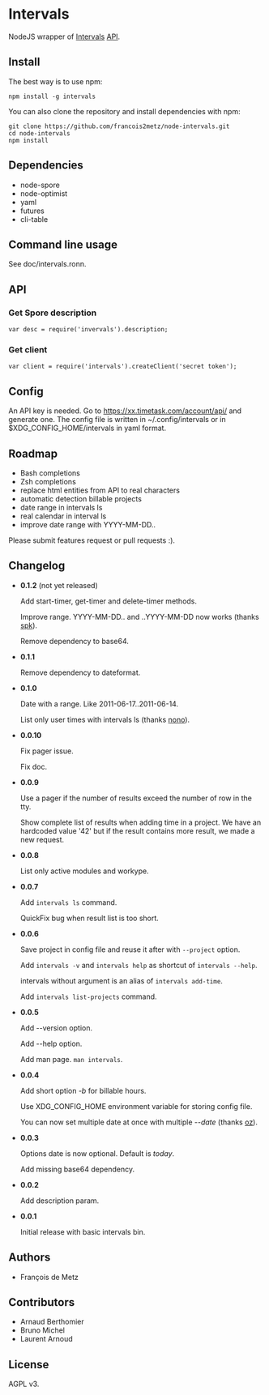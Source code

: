# Intervals

NodeJS wrapper of [Intervals](http://www.myintervals.com) [API](http://www.myintervals.com/api/).

## Install

The best way is to use npm:

    npm install -g intervals

You can also clone the repository and install dependencies with npm:

    git clone https://github.com/francois2metz/node-intervals.git
    cd node-intervals
    npm install

## Dependencies

* node-spore
* node-optimist
* yaml
* futures
* cli-table

## Command line usage

See doc/intervals.ronn.

## API

### Get Spore description

    var desc = require('invervals').description;

### Get client

    var client = require('intervals').createClient('secret token');

## Config

An API key is needed. Go to https://xx.timetask.com/account/api/ and generate one.
The config file is written in ~/.config/intervals or in $XDG_CONFIG_HOME/intervals in yaml format.

## Roadmap

* Bash completions
* Zsh completions
* replace html entities from API to real characters
* automatic detection billable projects
* date range in intervals ls
* real calendar in interval ls
* improve date range with YYYY-MM-DD..

Please submit features request or pull requests :).

## Changelog

* **0.1.2** (not yet released)

  Add start-timer, get-timer and delete-timer methods.

  Improve range. YYYY-MM-DD.. and ..YYYY-MM-DD now works (thanks [spk](https://github.com/spk/)).

  Remove dependency to base64.

* **0.1.1**

  Remove dependency to dateformat.

* **0.1.0**

  Date with a range. Like 2011-06-17..2011-06-14.

  List only user times with intervals ls (thanks [nono](https://github.com/nono/)).

* **0.0.10**

  Fix pager issue.

  Fix doc.

* **0.0.9**

  Use a pager if the number of results exceed the number of row in the tty.

  Show complete list of results when adding time in a project. We have an
  hardcoded value '42' but if the result contains more result, we made a new
  request.

* **0.0.8**

  List only active modules and workype.

* **0.0.7**

  Add `intervals ls` command.

  QuickFix bug when result list is too short.

* **0.0.6**

  Save project in config file and reuse it after with `--project` option.

  Add `intervals -v` and `intervals help` as shortcut of `intervals --help`.

  intervals without argument is an alias of `intervals add-time`.

  Add `intervals list-projects` command.

* **0.0.5**

  Add --version option.

  Add --help option.

  Add man page. `man intervals`.

* **0.0.4**

  Add short option *-b* for billable hours.

  Use XDG_CONFIG_HOME environment variable for storing config file.

  You can now set multiple date at once with multiple *--date* (thanks [oz](https://github.com/oz/)).

* **0.0.3**

  Options date is now optional. Default is *today*.

  Add missing base64 dependency.

* **0.0.2**

  Add description param.

* **0.0.1**

  Initial release with basic intervals bin.

## Authors

* François de Metz

## Contributors

* Arnaud Berthomier
* Bruno Michel
* Laurent Arnoud

## License

AGPL v3.
